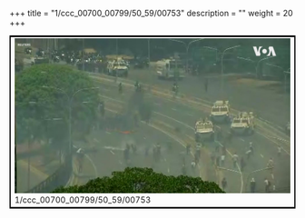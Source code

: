 +++
title = "1/ccc_00700_00799/50_59/00753"
description = ""
weight = 20
+++

<table style="border:2px solid black;max-width:800px;max-height:800px;" 
><tr><td>
<img class="center-fit-jpg"
src="/jpg_/aaa_20190430_NxaOmWaI8sI_00752.jpg">
1/ccc_00700_00799/50_59/00753
</img></td></tr></table>

